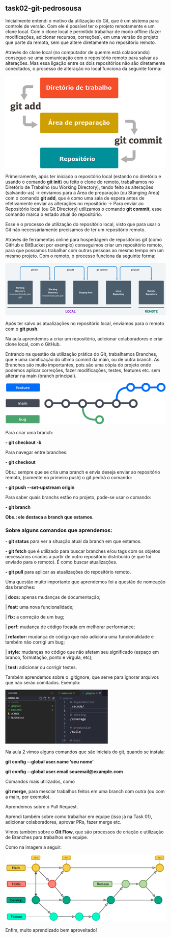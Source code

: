 ## task02-git-pedrosousa

Inicialmente entendi o motivo da utilização do Git, que é um sistema para controle de versão. Com ele é possível ter o projeto remotamente e um clone local. Com o clone local é permitido trabalhar de modo offline (fazer modificações, adicionar recursos, correções), em uma versão do projeto que parte da remota, sem que altere diretamente no repositório remoto.

Através do clone local (no computador de quemm está colaborando) consegue-se uma comunicação com o repositório remoto para salvar as alterações. Mas essa ligação entre os dois repositórios não são diretamente conectados, o processo de alteração no local funciona da seguinte forma: 

<img src="imagens-README/img01.png">

Primeiramente, após ter iniciado o repositório local (estando no diretório e usando o comando **__git init__**) ou feito o clone do remoto, trabalhamos no Diretório de Trabalho (ou Working Directory), tendo feito as alterações (salvando-as) -> enviamos para a Área de preparação (ou Stanging Area) com o comando **__git add__**, que é como uma sala de espera antes de efetivamente enviar as alterações no repositório -> Para enviar ao Repositório local (ou Git Directory) utilizamos o comando **__git commit__**, esse comando marca o estado atual do repositório.

Esse é o processo de utilização do repositório local, visto que para usar o Git não necessáriamente precisamos de ter um repositório remoto. 

Através de ferramentas online para hospedagem de repositórios git (como GitHub e BitBucket por exemplo) conseguimos criar um repositório remoto, para que possamos trabalhar com outras pessoas ao mesmo tempo em um mesmo projeto. Com o remoto, o processo funciona da seguinte forma:

<img src="imagens-README/img02.png">

Após ter salvo as atualizações no repositório local, enviamos para o remoto com o **__git push__**.

Na aula aprendemos a criar um repositório, adicionar colaboradores e criar clone local, com o GitHub. 

Entrando na questão da utilização prática do Git, trabalhamos Branches, que é uma ramificação do último commit da main, ou de outra branch. As Branches são muito importantes, pois são uma cópia do projeto onde podemos aplicar correções, fazer modificações, testes, features etc. sem alterar na main (branch principal).


<img src="imagens-README/img03.png">

Para criar uma branch:

**- __git checkout -b <nome-da-branch>__**

Para navegar entre branches:

**- __git checkout <nome-da-branch>__**

Obs.: sempre que se cria uma branch e envia deseja enviar ao repositório remoto, (somente no primeiro push) o git pedirá o comando:  

**- __git push --set-upstream origin__**

Para saber quais branchs estão no projeto, pode-se usar o comando: 

**- __git branch__**

__Obs.: ele destaca a branch que estamos.__

### Sobre alguns comandos que aprendemos: 

**- __git status__** para ver a situação atual da branch em que estamos.

**- __git fetch__** que é utilizado para buscar branches e/ou tags com os objetos necessários criados a partir de outro repositório distribuído (e que foi enviado para o remoto). É como buscar atualizações.

**- __git pull__** para aplicar as atualizações do repositório remoto.

Uma questão muito importante que aprendemos foi a questão de nomeação das branches: 

| **docs:** apenas mudanças de documentação; 

| **feat:** uma nova funcionalidade; 

| **fix:** a correção de um bug; 

| **perf:** mudança de código focada em melhorar performance; 

| **refactor:** mudança de código que não adiciona uma funcionalidade e também não corrigi um bug;

| **style:** mudanças no código que não afetam seu significado (espaço em branco, formatação, ponto e vírgula, etc); 

| **test:** adicionar ou corrigir testes.

Também aprendemos sobre o .gitignore, que serve para ignorar arquivos que não serão comitados. Exemplo: 

<img src="imagens-README/img04.png">

Na aula 2 vimos alguns comandos que são iniciais do git, quando se instala:

**__git config --global user.name ‘seu nome’__**

**__git config --global user.email seuemail@example.com__**

Comandos mais utilizados, como 

**__git merge__**, para mesclar trabalhos feitos em uma branch com outra (ou com a main, por exemplo).

Aprendemos sobre o Pull Request.

Aprendi também sobre como trabalhar em equipe (isso já na Task 01), adicionar colaboradores, aprovar PRs, fazer merge etc. 

Vimos também sobre o **Git Flow**, que são processos de criação e utilização de Branches para trabalhos em equipe.

Como na imagem a seguir: 

<img src="imagens-README/img05.png">

Enfim, muito aprendizado bem aproveitado!



